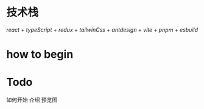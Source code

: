 # 技术栈

*react* + *typeScript* + *redux* + *tailwinCss* + *antdesign* + *vite* + *pnpm* + *esbuild* 

# how to begin


# Todo

如何开始
介绍
预览图

